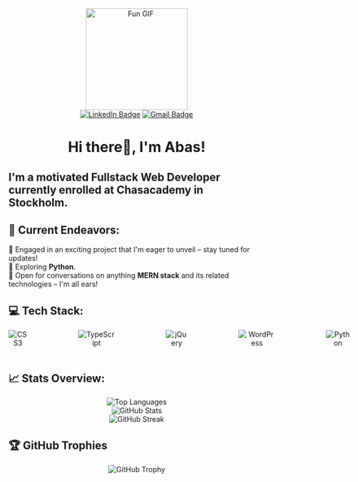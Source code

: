 <div align="center" >
  <img src="https://media.giphy.com/media/fha1cv4Le2lVRXXJsc/giphy.gif" alt="Fun GIF" width="200" height="200">
  <div align="center" style="width: 100%; max-width: 300px;">
   <a href="https://linkedin.com/in/Abas-Bashir" target="_blank" rel="noopener noreferrer"><img src="https://img.shields.io/badge/LinkedIn-blue?style=for-the-badge&amp;logo=linkedin&amp;logoColor=white" alt="LinkedIn Badge" style="max-width: 100%;"></a>&nbsp;<a href="mailto:mrabasbashir@gmail.com" target="_blank" rel="noopener noreferrer"><img src="https://img.shields.io/badge/Gmail-red?style=for-the-badge&amp;logo=gmail&amp;logoColor=white" alt="Gmail Badge" style="max-width: 100%;">
</a>
  </div>
</div> 

# <div align="center">Hi there👋, I'm Abas!</div>  
## <p >I'm a motivated Fullstack Web Developer currently enrolled at Chasacademy in Stockholm.</p>

## 🚀 Current Endeavors:
🔭 Engaged in an exciting project that I'm eager to unveil – stay tuned for updates!<br>
🌱 Exploring <strong>Python</strong>.<br>
💬 Open for conversations on anything <strong>MERN stack</strong> and its related technologies – I'm all ears!

## 💻 Tech Stack:
<div align="center" style="display: flex; gap: 100px;">
  <img src="https://img.shields.io/badge/css3-%231572B6.svg?style=for-the-badge&logo=css3&logoColor=white" alt="CSS3">
  <img src="https://img.shields.io/badge/typescript-%23007ACC.svg?style=for-the-badge&logo=typescript&logoColor=white" alt="TypeScript">
  <img src="https://img.shields.io/badge/jquery-%230769AD.svg?style=for-the-badge&logo=jquery&logoColor=white" alt="jQuery">
  <img src="https://img.shields.io/badge/WordPress-%23117AC9.svg?style=for-the-badge&logo=WordPress&logoColor=white" alt="WordPress">
  <img src="https://img.shields.io/badge/python-3670A0?style=for-the-badge&logo=python&logoColor=ffdd54" alt="Python">
  <img src="https://img.shields.io/badge/mysql-4479A1.svg?style=for-the-badge&logomysql&logoColor=white" alt="MySQL">
  <img src="https://img.shields.io/badge/c-%2300599C.svg?style=for-the-badge&logo=c&logoColor=white" alt="C">
  <img src="https://img.shields.io/badge/-AntDesign-%230170FE?style=for-the-badge&logo=ant-design&logoColor=white" alt="Ant Design"><br/>
  <img src="https://img.shields.io/badge/vercel-%23000000.svg?style=for-the-badge&logo=vercel&logoColor=white" alt="Vercel">
  <img src="https://img.shields.io/badge/markdown-%23000000.svg?style=for-the-badge&logo=markdown&logoColor=white" alt="Markdown">
  <img src="https://img.shields.io/badge/Next-black?style=for-the-badge&logo=next.js&logoColor=white" alt="Next.js">
  <img src="https://img.shields.io/badge/Insomnia-black?style=for-the-badge&logo=insomnia&logoColor=5849BE" alt="Insomnia">
  <img src="https://img.shields.io/badge/github-%23121011.svg?style=for-the-badge&logo=github&logoColor=white" alt="GitHub">
  <img src="https://img.shields.io/badge/react-%2320232a.svg?style=for-the-badge&logo=react&logoColor=%2361DAFB" alt="React">
  <img src="https://img.shields.io/badge/javascript-%23323330.svg?style=for-the-badge&logo=javascript&logoColor=%23F7DF1E" alt="JavaScript"><br/>
  <img src="https://img.shields.io/badge/html5-%23E34F26.svg?style=for-the-badge&logo=html5&logoColor=white" alt="HTML5">
  <img src="https://img.shields.io/badge/git-%23F05033.svg?style=for-the-badge&logo=git&logoColor=white" alt="Git">
  <img src="https://img.shields.io/badge/figma-%23F24E1E.svg?style=for-the-badge&logo=figma&logoColor=white" alt="Figma">
    <img src="https://img.shields.io/badge/laravel-%23FF2D20.svg?style=for-the-badge&logo=laravel&logoColor=white" alt="Laravel">
  <img src="https://img.shields.io/badge/NPM-%23CB3837.svg?style=for-the-badge&logo=npm&logoColor=white" alt="NPM">
  <img src="https://img.shields.io/badge/angular-%23DD0031.svg?style=for-the-badge&logo=angular&logoColor=white" alt="Angular"><br/>
    <img src="https://img.shields.io/badge/Windows%20Terminal-%234D4D4D.svg?style=for-the-badge&logo=windows-terminal&logoColor=white" alt="Windows Terminal">
  <img src="https://img.shields.io/badge/express.js-%23404d59.svg?style=for-the-badge&logo=express&logoColor=%2361DAFB" alt="Express.js">
    <img src="https://img.shields.io/badge/MariaDB-003545?style=for-the-badge&logo=mariadb&logoColor=white" alt="MariaDB"><br/>
  <img src="https://img.shields.io/badge/SASS-hotpink.svg?style=for-the-badge&logo=SASS&logoColor=white" alt="SASS">
    <img src="https://img.shields.io/badge/php-%23777BB4.svg?style=for-the-badge&logo=php&logoColor=white" alt="PHP">
  <img src="https://img.shields.io/badge/redux-%23593d88.svg?style=for-the-badge&logo=redux&logoColor=white" alt="Redux"><br/>
  <img src="https://img.shields.io/badge/nginx-%23009639.svg?style=for-the-badge&logo=nginx&logoColor=white" alt="Nginx">
  <img src="https://img.shields.io/badge/MongoDB-%234ea94b.svg?style=for-the-badge&logo=mongodb&logoColor=white" alt="MongoDB"><br/>
  <img src="https://img.shields.io/badge/tailwindcss-%2338B2AC.svg?style=for-the-badge&logo=tailwind-css&logoColor=white" alt="TailwindCSS">
</div>


## 📈 Stats Overview:
<div align="center">
  <img src="https://github-readme-stats.vercel.app/api/top-langs/?username=AbasBashir&theme=radical&hide_border=false&include_all_commits=false&count_private=false&layout=compact&langs_count=6" alt="Top Languages" ><br/>
  <img src="https://github-readme-stats.vercel.app/api?username=AbasBashir&theme=radical&hide_border=false&include_all_commits=false&count_private=false" alt="GitHub Stats">
  <br/>
  <img src="https://github-readme-streak-stats.herokuapp.com/?user=AbasBashir&theme=radical&hide_border=false" alt="GitHub Streak">
</div>

## 🏆 GitHub Trophies
<div align="center">
  <img src="https://github-profile-trophy.vercel.app/?username=AbasBashir&theme=onedark&row=1&column=5" alt="GitHub Trophy">
</div>
